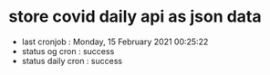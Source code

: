 # store covid daily api as json data

- last cronjob : Monday, 15 February 2021 00:25:22
- status og cron : success
- status daily cron : success
      
      